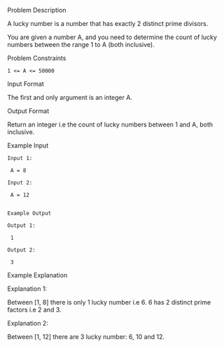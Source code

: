 Problem Description

A lucky number is a number that has exactly 2 distinct prime divisors.

You are given a number A, and you need to determine the count of lucky numbers between the range 1 to A (both inclusive).



Problem Constraints
    
    1 <= A <= 50000
    
    

Input Format

The first and only argument is an integer A.



Output Format

Return an integer i.e the count of lucky numbers between 1 and A, both inclusive.



Example Input

    Input 1:
    
     A = 8
    
    Input 2:
    
     A = 12
    
    
    Example Output
    
    Output 1:
    
     1
    
    Output 2:
    
     3
    

Example Explanation

Explanation 1:

 Between [1, 8] there is only 1 lucky number i.e 6.
 6 has 2 distinct prime factors i.e 2 and 3.

Explanation 2:

 Between [1, 12] there are 3 lucky number: 6, 10 and 12.

